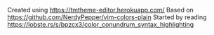 Created using https://tmtheme-editor.herokuapp.com/
Based on https://github.com/NerdyPepper/vim-colors-plain
Started by reading https://lobste.rs/s/bpzcx3/color_conundrum_syntax_highlighting
